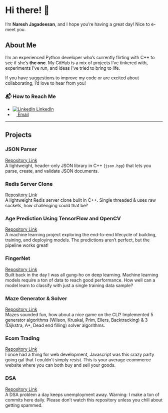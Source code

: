 # Hi there! 👋  

I’m **Naresh Jagadeesan**, and I hope you’re having a great day! Nice to e-meet you.  

## About Me  
I’m an experienced Python developer who’s currently flirting with C++ to see if she’s **the one**. My GitHub is a mix of projects I’ve tinkered with, experiments I’ve run, and ideas I’ve tried to bring to life.

If you have suggestions to improve my code or are excited about collaborating, I’d love to hear from you!

### 📬 How to Reach Me  
- [![LinkedIn](https://i.stack.imgur.com/gVE0j.png) LinkedIn](https://www.linkedin.com/in/naresh-omega/)  
- [<img src="https://i.imgur.com/E111DD3.jpeg" width="12" height="10"> Email](mailto:naresh.naresh000@gmail.com)  

---

## Projects  

### **JSON Parser**  
[Repository Link](https://github.com/Infinage/cpp-experiments/tree/main/json-parser)  
A lightweight, header-only JSON library in C++ (`json.hpp`) that lets you parse, create, and validate JSON documents.

### **Redis Server Clone**  
[Repository Link](https://github.com/Infinage/cpp-experiments/tree/main/redis-server)  
A lightweight Redis server clone built in C++. Single threaded & uses raw sockets, how challenging could that be?

### **Age Prediction Using TensorFlow and OpenCV**  
[Repository Link](https://github.com/Infinage/Age-Prediction)  
A machine learning project exploring the end-to-end lifecycle of building, training, and deploying models. The predictions aren’t perfect, but the pipeline works great!  

### **FingerNet**  
[Repository Link](https://github.com/Infinage/FingerNet)  
Built back in the day I was all gung-ho on deep learning. Machine learning models require a ton of data to reach good performance. How well can a model learn to classify with just a single training data sample?

### **Maze Generator & Solver**  
[Repository Link](https://github.com/Infinage/maze)  
Mazes sounded fun, how about a nice game on the CLI? Implemented 5 generator algorithms (Wilson, Kruskal, Prim, Ellers, Backtracking) & 3 (Dijkstra, A\*, Dead end filling) solver algorithms.

### **Ecom Trading**  
[Repository Link](https://github.com/Infinage/ecom-trading)  
I once had a thing for web development, Javascript was this crazy party going gal that I couldn\'t simply resist. This is your average ecommerce website where you can both buy and sell your goods.

### **DSA**
[Repository Link](https://github.com/Infinage/DSA)  
A DSA problem a day keeps unemployment away. Warning: I make a ton of commits here daily. Please don’t watch this repository unless you chill about getting spammed.
